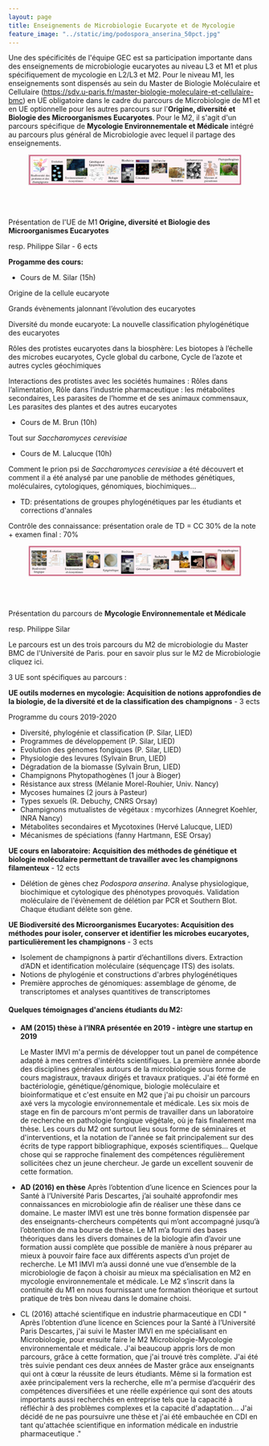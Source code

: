 ```yaml
---
layout: page
title: Enseignements de Microbiologie Eucaryote et de Mycologie
feature_image: "../static/img/podospora_anserina_50pct.jpg"
---
```


Une des spécificités de l'équipe GEC est sa participation importante dans des enseignements de microbiologie eucaryotes au niveau L3 et M1 et plus spécifiquement de mycologie en L2/L3 et M2. Pour le niveau M1, les enseignements sont dispensés au sein du Master de Biologie Moléculaire et Cellulaire (https://sdv.u-paris.fr/master-biologie-moleculaire-et-cellulaire-bmc) en UE obligatoire dans le cadre du parcours de Microbiologie de M1 et en UE optionnelle pour les autres parcours sur l'**Origine, diversité et Biologie des Microorganismes Eucaryotes**. Pour le M2, il s'agit d'un parcours spécifique de **Mycologie  Environnementale et Médicale** intégré au parcours plus général de Microbiologie avec lequel il partage des enseignements.



<figure><img src="docs/image1.png"><figcaption></figcaption></figure><br><br>

Présentation de l'UE de M1 **Origine, diversité et Biologie des Microorganismes Eucaryotes**

resp. Philippe Silar - 6 ects



**Progamme des cours:**

- Cours de M. Silar (15h)

Origine de la cellule eucaryote

Grands évènements jalonnant l’évolution des eucaryotes

Diversité du monde eucaryote: La nouvelle classification phylogénétique des eucaryotes

Rôles des protistes eucaryotes dans la biosphère: Les biotopes à l’échelle des microbes eucaryotes, Cycle global du carbone, Cycle de l’azote et autres cycles géochimiques

Interactions des protistes avec les sociétés humaines : Rôles dans l’alimentation, Rôle dans l’industrie pharmaceutique : les métabolites secondaires, Les parasites de l’homme et de ses animaux commensaux, Les parasites des plantes et des autres eucaryotes

- Cours de M. Brun (10h)

Tout sur *Saccharomyces cerevisiae*

- Cours de M. Lalucque (10h)

Comment le prion psi de *Saccharomyces cerevisiae* a été découvert et comment il a été analysé par une panoblie de méthodes génétiques, moléculaires, cytologiques, génomiques, biochimiques...

- TD: présentations de groupes phylogénétiques par les étudiants et corrections d'annales 

  

Contrôle des connaissance:  présentation orale de TD = CC 30% de la note + examen final : 70%







<figure><img src="docs/image2.png"><figcaption></figcaption></figure><br><br>

Présentation du parcours de **Mycologie  Environnementale et Médicale**

resp. Philippe Silar



Le parcours est un des trois parcours du M2 de microbiologie du Master BMC de l'Université de Paris. pour en savoir plus sur le M2 de Microbiologie cliquez ici.



3 UE sont spécifiques au parcours :

**UE outils modernes en mycologie:** **Acquisition de notions approfondies de la biologie, de la diversité et de la classification des** **champignons** - 3 ects

Programme du cours 2019-2020

- Diversité, phylogénie et classification (P. Silar, LIED) 
- Programmes de développement (P. Silar, LIED) 
- Evolution des génomes fongiques (P. Silar, LIED)  
- Physiologie des levures (Sylvain Brun, LIED) 
- Dégradation de la biomasse (Sylvain Brun, LIED) 
- Champignons Phytopathogènes (1 jour à Bioger)
- Résistance aux stress (Mélanie Morel-Rouhier, Univ. Nancy)
- Mycoses humaines (2 jours à Pasteur)
- Types sexuels (R. Debuchy, CNRS Orsay)
- Champignons mutualistes de végétaux : mycorhizes (Annegret Koehler, INRA Nancy) 
- Métabolites secondaires et Mycotoxines (Hervé Lalucque, LIED) 
- Mécanismes de spéciations (fanny Hartmann, ESE Orsay)



**UE cours en laboratoire:** **Acquisition des méthodes de génétique et biologie moléculaire permettant de travailler avec les champignons** **filamenteux** - 12 ects

- Délétion de gènes chez *Podospora anserina*. Analyse physiologique, biochimique et cytologique des phénotypes provoqués. Validation moléculaire de l'évènement de délétion par PCR et Southern Blot. Chaque étudiant délète son gène.

  

**UE Biodiversité des Microorganismes Eucaryotes: Acquisition des méthodes pour isoler, conserver et identifier les microbes eucaryotes, particulièrement les champignons** - 3 ects

- Isolement de champignons à partir d’échantillons divers. Extraction d’ADN et identification moléculaire (séquençage ITS) des isolats. 
- Notions de phylogénie et constructions d'arbres phylogénétiques
- Première approches de génomiques: assemblage de génome, de transcriptomes et analyses quantitives de transcriptomes



#### Quelques témoignages d'anciens étudiants du M2:

- **AM (2015)  thèse à l’INRA présentée en 2019 - intègre une startup en 2019**

  Le Master IMVI m'a permis de développer tout un panel de compétence adapté à mes centres d'intérêts scientifiques. La première année aborde des disciplines générales autours de la microbiologie sous forme de cours magistraux, travaux dirigés et travaux pratiques. J'ai été formé en bactériologie, génétique/génomique, biologie moléculaire et bioinformatique et c'est ensuite en M2 que j'ai pu choisir un parcours axé vers la mycologie environnementale et médicale. Les six mois de stage en fin de parcours m'ont permis de travailler dans un laboratoire de recherche en pathologie fongique végétale, où je fais finalement ma thèse. Les cours du M2 ont surtout lieu sous forme de séminaires et d'interventions, et la notation de l'année se fait principalement sur des écrits de type rapport bibliographique, exposés scientifiques... Quelque chose qui se rapproche finalement des compétences régulièrement sollicitées chez un jeune chercheur. Je garde un excellent souvenir de cette formation.

- **AD (2016) en thèse**
  Après l’obtention d’une licence en Sciences pour la Santé à l’Université Paris Descartes, j’ai souhaité approfondir mes connaissances en microbiologie afin de réaliser une thèse dans ce domaine. Le master IMVI est une très bonne formation dispensée par des enseignants-chercheurs compétents qui m’ont accompagné jusqu’à l’obtention de ma bourse de thèse. Le M1 m’a fourni des bases théoriques dans les divers domaines de la biologie afin d’avoir une formation aussi complète que possible de manière à nous préparer au mieux à pouvoir faire face aux différents aspects d’un projet de recherche. Le M1 IMVI m’a aussi donné une vue d’ensemble de la microbiologie de façon à choisir au mieux ma spécialisation en M2 en mycologie environnementale et médicale. Le M2 s’inscrit dans la continuité du M1 en nous fournissant une formation théorique et surtout pratique de très bon niveau dans le domaine choisi.

- CL (2016) attaché scientifique en industrie pharmaceutique en CDI
  " Après l’obtention d’une licence en Sciences pour la Santé à l’Université Paris Descartes, j'ai suivi le Master IMVI en me spécialisant en Microbiologie, pour ensuite faire le M2 Microbiologie-Mycologie environnementale et médicale. J'ai beaucoup appris lors de mon parcours, grâce à cette formation, que j'ai trouvé très complète. J'ai été très suivie pendant ces deux années de Master grâce aux enseignants qui ont à cœur la réussite de leurs étudiants. Même si la formation est axée principalement vers la recherche, elle m'a permise d’acquérir des compétences diversifiées et une réelle expérience qui sont des atouts importants aussi recherchés en entreprise tels que la capacité à réfléchir à des problèmes complexes et la capacité d'adaptation... J'ai décidé de ne pas poursuivre une thèse et j'ai été embauchée en CDI en tant qu'attachée scientifique en information médicale en industrie pharmaceutique ." 